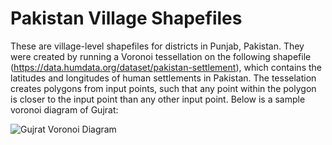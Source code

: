 # Pakistan Village Shapefiles
These are village-level shapefiles for districts in Punjab, Pakistan. They were created by running a Voronoi tessellation on the following shapefile (https://data.humdata.org/dataset/pakistan-settlement), which contains the latitudes and longitudes of human settlements in Pakistan. The tesselation creates polygons from input points, such that any point within the polygon is closer to the input point than any other input point. Below is a sample voronoi diagram of Gujrat:

![Gujrat Voronoi Diagram](https://1.bp.blogspot.com/-3oFg66Ik22E/XoNW7_KNCAI/AAAAAAAAEWc/AmV0KaL5Ra03Ipr8sGIrS7U0jL-jhQEFwCLcBGAsYHQ/s1600/GUJRAT.png)
